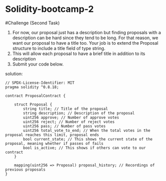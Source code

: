 # Solidity-bootcamp-2

#Challenge (Second Task)

1. For now, our proposal just has a description but finding proposals with a description can be hard since they tend to be long. For that reason, we want our proposal to have a title too. Your job is to extend the Proposal structure to include a title field of type string.
2. This will allow each proposal to have a brief title in addition to its description
3. Submit your code below.

solution:

```sol
// SPDX-License-Identifier: MIT
pragma solidity ^0.8.18;

contract ProposalContract {

    struct Proposal {
        string title; // Title of the proposal
        string description; // Description of the proposal
        uint256 approve; // Number of approve votes
        uint256 reject; // Number of reject votes
        uint256 pass; // Number of pass votes
        uint256 total_vote_to_end; // When the total votes in the proposal reaches this limit, proposal ends
        bool current_state; // This shows the current state of the proposal, meaning whether if passes of fails
        bool is_active; // This shows if others can vote to our contract
    }

    mapping(uint256 => Proposal) proposal_history; // Recordings of previous proposals
}
```
